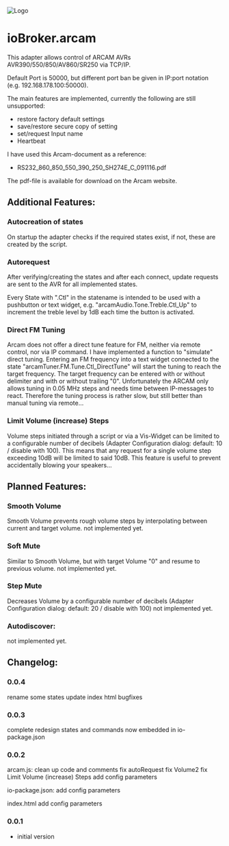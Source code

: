 ![Logo](img/arcam.png)
# ioBroker.arcam

This adapter allows control of ARCAM AVRs AVR390/550/850/AV860/SR250 via TCP/IP.

Default Port is 50000, but different port ban be given in IP:port notation (e.g. 192.168.178.100:50000).

The main features are implemented, currently the following are still unsupported:

- restore factory default settings
- save/restore secure copy of setting
- set/request Input name
- Heartbeat


 I have used this Arcam-document as a reference:

* RS232_860_850_550_390_250_SH274E_C_091116.pdf

The pdf-file is available for download on the Arcam website.

## Additional Features:

### Autocreation of states

On startup the adapter checks if the required states exist, if not, these are created by the script.

### Autorequest
After verifying/creating the states and after each connect, update requests are sent to the AVR for all implemented states.

Every State with ".Ctl" in the statename is intended to be used with a pushbutton or text widget, e.g. "arcamAudio.Tone.Treble.Ctl_Up" to increment the treble level by 1dB each time the button is activated. 

### Direct FM Tuning
Arcam does not offer a direct tune feature for FM, neither via remote control, nor via IP command.
I have implemented a function to "simulate" direct tuning.
Entering an FM frequency into a text widget connected to the state "arcamTuner.FM.Tune.Ctl_DirectTune" will start the tuning to reach the target frequency.
The target frequency can be entered with or without delimiter and with or without trailing "0".
Unfortunately the ARCAM only allows tuning in 0.05 MHz steps and needs time between IP-messages to react. Therefore the tuning process is rather slow, but still better than manual tuning via remote...

### Limit Volume (increase) Steps
Volume steps initiated through a script or via a Vis-Widget can be limited to a configurable number of decibels (Adapter Configuration dialog: default: 10 / disable with 100).
This means that any request for a single volume step exceeding 10dB will be limited to said 10dB.
This feature is useful to prevent accidentally blowing your speakers... 

## Planned Features:

### Smooth Volume
Smooth Volume prevents rough volume steps by interpolating between current and target volume.
not implemented yet.

### Soft Mute
Similar to Smooth Volume, but with target Volume "0" and resume to previous volume.
not implemented yet.

### Step Mute
Decreases Volume by a configurable number of decibels (Adapter Configuration dialog: default: 20 / disable with 100)
not implemented yet.

### Autodiscover:
not implemented yet.



## Changelog:

### 0.0.4
rename some states
update index html
bugfixes

### 0.0.3
complete redesign
states and commands now embedded in io-package.json


### 0.0.2
arcam.js:
clean up code and comments
fix autoRequest
fix Volume2
fix Limit Volume (increase) Steps
add config parameters

io-package.json:
add config parameters

index.html
add config parameters

### 0.0.1
* initial version



